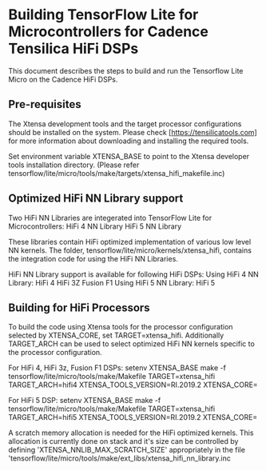 # Building TensorFlow Lite for Microcontrollers for Cadence Tensilica HiFi DSPs

This document describes the steps to build and run the Tensorflow Lite Micro on
the Cadence HiFi DSPs.

## Pre-requisites

The Xtensa development tools and the target processor configurations should be
installed on the system. Please check [https://tensilicatools.com] for more
information about downloading and installing the required tools.

Set environment variable XTENSA_BASE to point to the Xtensa developer tools 
installation directory.
(Please refer tensorflow/lite/micro/tools/make/targets/xtensa_hifi_makefile.inc) 

## Optimized HiFi NN Library support  
  
Two HiFi NN Libraries are integerated into TensorFlow Lite for Microcontrollers:
HiFi 4 NN Library
HiFi 5 NN Library

These libraries contain HiFi optimized implementation of various low level 
NN kernels.
The folder, tensorflow/lite/micro/kernels/xtensa_hifi, contains the integration
code for using the HiFi NN Libraries.
  
HiFi NN Library support is available for following HiFi DSPs:
Using HiFi 4 NN Library:
  HiFi 4 
  HiFi 3Z
  Fusion F1
Using HiFi 5 NN Library:
  HiFi 5
  

## Building for HiFi Processors

To build the code using Xtensa tools for the processor configuration selected by
XTENSA_CORE, set TARGET=xtensa_hifi. Additionally TARGET_ARCH can be used to
select optimized HiFi NN kernels specific to the processor configuration.

For HiFi 4, HiFi 3z, Fusion F1 DSPs:
setenv XTENSA_BASE <XtDevTools>
make -f tensorflow/lite/micro/tools/make/Makefile TARGET=xtensa_hifi TARGET_ARCH=hifi4 XTENSA_TOOLS_VERSION=RI.2019.2 XTENSA_CORE=<CORE> <target>

For HiFi 5 DSP:
setenv XTENSA_BASE <XtDevTools>
make -f tensorflow/lite/micro/tools/make/Makefile TARGET=xtensa_hifi TARGET_ARCH=hifi5 XTENSA_TOOLS_VERSION=RI.2019.2 XTENSA_CORE=<CORE> <target>

A scratch memory allocation is needed for the HiFi optimized kernels. This
allocation is currently done on stack and it's size can be controlled by
defining 'XTENSA_NNLIB_MAX_SCRATCH_SIZE' appropriately in the file
'tensorflow/lite/micro/tools/make/ext_libs/xtensa_hifi_nn_library.inc

